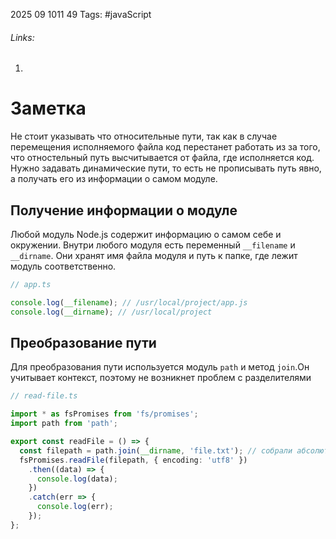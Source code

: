 2025 09 1011 49
Tags: #javaScript 
###### Links: 
1) 
# Заметка
Не стоит указывать что относительные пути, так как в случае перемещения исполняемого файла код перестанет работать из за того, что отностельный путь высчитывается от файла, где исполняется код.
Нужно задавать динамические пути, то есть не прописывать путь явно, а получать его из информации о самом модуле.
## Получение информации о модуле
Любой модуль Node.js содержит информацию о самом себе и окружении. Внутри любого модуля есть переменный `__filename` и `__dirname`. Они хранят имя файла модуля и путь к папке, где лежит модуль соответственно.
```ts
// app.ts

console.log(__filename); // /usr/local/project/app.js
console.log(__dirname); // /usr/local/project
```
## Преобразование пути
Для преобразования пути используется модуль `path` и метод `join`.Он учитывает контекст, поэтому не возникнет проблем с разделителями
```ts
// read-file.ts

import * as fsPromises from 'fs/promises';
import path from 'path';

export const readFile = () => {
  const filepath = path.join(__dirname, 'file.txt'); // собрали абсолютный путь к файлу
  fsPromises.readFile(filepath, { encoding: 'utf8' })
    .then((data) => {
      console.log(data);
    })
    .catch(err => {
      console.log(err);
    });
};
```